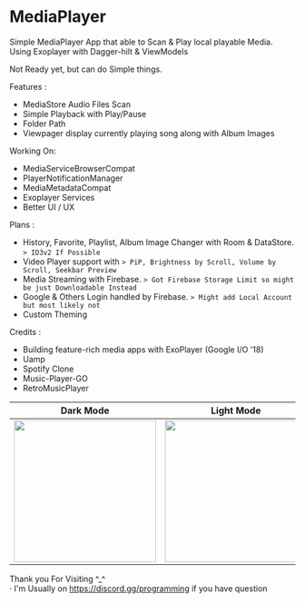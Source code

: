 # MediaPlayer

Simple MediaPlayer App that able to Scan &amp; Play local playable Media. Using Exoplayer with Dagger-hilt &amp; ViewModels

Not Ready yet, but can do Simple things.

Features :
- MediaStore Audio Files Scan
- Simple Playback with Play/Pause
- Folder Path
- Viewpager display currently playing song along with Album Images

Working On:
- MediaServiceBrowserCompat
- PlayerNotificationManager
- MediaMetadataCompat
- Exoplayer Services
- Better UI / UX

Plans :
- History, Favorite, Playlist, Album Image Changer with Room & DataStore. `> ID3v2 If Possible`
- Video Player support with                                               `> PiP, Brightness by Scroll, Volume by Scroll, Seekbar Preview`
- Media Streaming with Firebase.                                          `> Got Firebase Storage Limit so might be just Downloadable Instead`
- Google & Others Login handled by Firebase.                              `> Might add Local Account but most likely not `
- Custom Theming

Credits :
- Building feature-rich media apps with ExoPlayer (Google I/O '18)
- Uamp
- Spotify Clone
- Music-Player-GO
- RetroMusicPlayer

| Dark Mode | Light Mode |
| -------------- | -------------- |
|<img src="https://user-images.githubusercontent.com/94031495/151054755-05079b03-72ff-42e1-873d-cdc70303cd95.png" width="250">|<img src="https://user-images.githubusercontent.com/94031495/151054781-ea9c0a5d-28b8-4865-9024-3a8302161f6d.png" width="250">|

Thank you For Visiting ^_^\
· I'm Usually on https://discord.gg/programming if you have question
